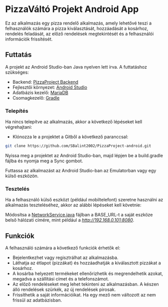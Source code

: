 # PizzaVáltó Projekt Android App
Ez az alkalmazás egy pizza rendelő alkalmazás, amely lehetővé teszi a felhasználók számára a pizza kiválasztását, hozzáadását a kosárhoz, rendelés feladását, az előző rendelések megtekintését és a felhasználói információk frissítését.

## Futtatás

A projekt az Android Studio-ban Java nyelven lett írva. A futtatáshoz szükséges:
- Backend: [PizzaProject Backend](https://github.com/SBalint2002/PizzaProject-spring.git)
- Fejlesztői környezet: [Android Studio](https://developer.android.com/studio)
- Adatbázis kezelő: [MariaDB](https://mariadb.org/)
- Csomagkezelő: [Gradle](https://gradle.org/)

### Telepítés
Ha nincs telepítve az alkalmazás, akkor a következő lépéseket kell végrehajtani:

- Klónozza le a projektet a Gitből a következő paranccsal:
```bash
git clone https://github.com/SBalint2002/PizzaProject-android.git
```
Nyissa meg a projektet az Android Studio-ban, majd lépjen be a build.gradle fájlba és nyomja meg a Sync gombot.

Futtassa az alkalmazást az Android Studio-ban az Emulatorban vagy egy külső eszközön.

### Tesztelés
Ha a felhasználó külső eszközt (például mobiltelefont) szeretne használni az alkalmazás teszteléséhez, akkor az alábbi lépéseket kell követnie:

Módosítsa a [NetworkService.java](https://github.com/SBalint2002/PizzaProject-android/blob/main/app/src/main/java/hu/pizzavalto/pizzaproject/retrofit/NetworkService.java) fájlban a BASE_URL-t a saját eszköze belső hálózati címére, mint például a _http://192.168.0.101:8080_.

## Funkciók
A felhasználó számára a következő funkciók érhetők el:

- Bejelentkezhet vagy regisztrálhat az alkalmazásba.
- Láthatja az étlapot (pizzákat) és hozzáadhatják a kiválasztott pizzákat a kosárhoz.
- A kosárba helyezett termékeket ellenőrizhetik és megrendelhetik azokat, megadva a szállítási címet és a telefonszámot.
- Az előző rendeléseket meg lehet tekinteni az alkalmazásban. A készen álló rendelések szürkék, az új rendelések pirosak.
- Frissíthetik a saját információikat. Ha egy mező nem változott az nem frissül az adatbázisban.
